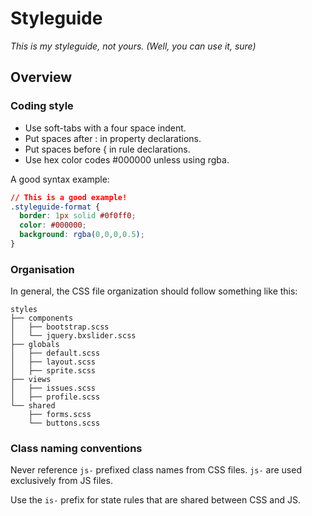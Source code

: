 # Styleguide
_This is my styleguide, not yours. (Well, you can use it, sure)_

## Overview

### Coding style

- Use soft-tabs with a four space indent.
- Put spaces after : in property declarations.
- Put spaces before { in rule declarations.
- Use hex color codes #000000 unless using rgba.

A good syntax example:

``` css
// This is a good example!
.styleguide-format {
  border: 1px solid #0f0ff0;
  color: #000000;
  background: rgba(0,0,0,0.5);
}
```

### Organisation

In general, the CSS file organization should follow something like this:

```
styles
├── components
│   ├── bootstrap.scss
│   └── jquery.bxslider.scss
├── globals
│   ├── default.scss
│   ├── layout.scss
│   ├── sprite.scss
├── views
│   ├── issues.scss
│   ├── profile.scss
└── shared
    ├── forms.scss
    └── buttons.scss
```

### Class naming conventions

Never reference ```js-``` prefixed class names from CSS files. ```js-``` are used exclusively from JS files.

Use the ```is-``` prefix for state rules that are shared between CSS and JS.
